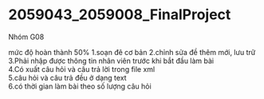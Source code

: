 # 2059043_2059008_FinalProject
Nhóm G08


mức độ hoàn thành 50% 
1.soạn đê cơ bản 
2.chỉnh sửa đề thêm mới, lưu trữ   
3.Phải nhập được thông tin nhân viên trước khi bắt đầu làm bài  
4.Có xuất câu hỏi và câu trả lời trong file xml  
5.câu hỏi và câu trả đều ở dạng text  
6.có thời gian làm bài theo số lượng câu hỏi  

